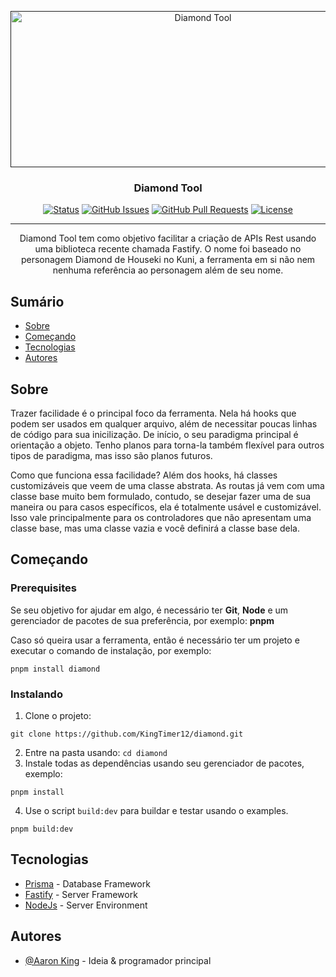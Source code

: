 <p align="center">
  <a href="" rel="noopener">
 <img width=600px height=250px src="https://c4.wallpaperflare.com/wallpaper/346/359/601/anime-houseki-no-kuni-diamond-houseki-no-kuni-wallpaper-preview.jpg" alt="Diamond Tool"></a>
</p>

<h3 align="center">Diamond Tool</h3>

<div align="center">

[![Status](https://img.shields.io/badge/status-active-success.svg)]()
[![GitHub Issues](https://img.shields.io/github/issues/KingTimer12/diamond.svg)](https://github.com/KingTimer12/diamond/issues)
[![GitHub Pull Requests](https://img.shields.io/github/issues-pr/KingTimer12/diamond.svg)](https://github.com/KingTimer12/diamond/pulls)
[![License](https://img.shields.io/badge/license-MIT-blue.svg)](/LICENSE)

</div>

---

<p align="center"> Diamond Tool tem como objetivo facilitar a criação de APIs Rest usando uma biblioteca recente chamada Fastify. O nome foi baseado no personagem Diamond de Houseki no Kuni, a ferramenta em si não nem nenhuma referência ao personagem além de seu nome.
    <br> 
</p>

## Sumário

- [Sobre](#about)
- [Começando](#getting_started)
- [Tecnologias](#built_using)
- [Autores](#authors)

## Sobre <a name = "about"></a>

Trazer facilidade é o principal foco da ferramenta. Nela há hooks que podem ser usados em qualquer arquivo, além de necessitar poucas linhas de código para sua inicilização. De início, o seu paradigma principal é orientação a objeto. Tenho planos para torna-la também flexível para outros tipos de paradigma, mas isso são planos futuros.

Como que funciona essa facilidade? Além dos hooks, há classes customizáveis que veem de uma classe abstrata. As routas já vem com uma classe base muito bem formulado, contudo, se desejar fazer uma de sua maneira ou para casos específicos, ela é totalmente usável e customizável. Isso vale principalmente para os controladores que não apresentam uma classe base, mas uma classe vazia e você definirá a classe base dela.

## Começando <a name = "getting_started"></a>

### Prerequisites

Se seu objetivo for ajudar em algo, é necessário ter **Git**, **Node** e um gerenciador de pacotes de sua preferência, por exemplo: **pnpm**

Caso só queira usar a ferramenta, então é necessário ter um projeto e executar o comando de instalação, por exemplo:
```
pnpm install diamond
```

### Instalando

1. Clone o projeto:
```git
git clone https://github.com/KingTimer12/diamond.git
```
2. Entre na pasta usando: `cd diamond`
3. Instale todas as dependências usando seu gerenciador de pacotes, exemplo:
```
pnpm install
```
4. Use o script `build:dev` para buildar e testar usando o examples.
```
pnpm build:dev
```

## Tecnologias <a name = "built_using"></a>

- [Prisma](https://www.prisma.io/) - Database Framework
- [Fastify](https://fastify.dev/) - Server Framework
- [NodeJs](https://nodejs.org/en/) - Server Environment

## Autores <a name = "authors"></a>

- [@Aaron King](https://github.com/KingTimer12) - Ideia & programador principal